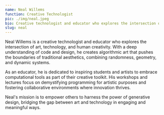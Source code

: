 ```yaml
---
name: Neal Willems
function: Creative Technologist
pic: ./img/neal.jpeg
bio: Creative technologist and educator who explores the intersection of art, technology, and human creativity
slug: neal
---
```


Neal Willems is a creative technologist and educator who explores the intersection of art, technology, and human creativity. With a deep understanding of code and design, he creates algorithmic art that pushes the boundaries of traditional aesthetics, combining randomness, geometry, and dynamic systems.

As an educator, he is dedicated to inspiring students and artists to embrace computational tools as part of their creative toolkit. His workshops and lectures focus on demystifying programming for artistic purposes and fostering collaborative environments where innovation thrives.

Neal's mission is to empower others to harness the power of generative design, bridging the gap between art and technology in engaging and meaningful ways.
